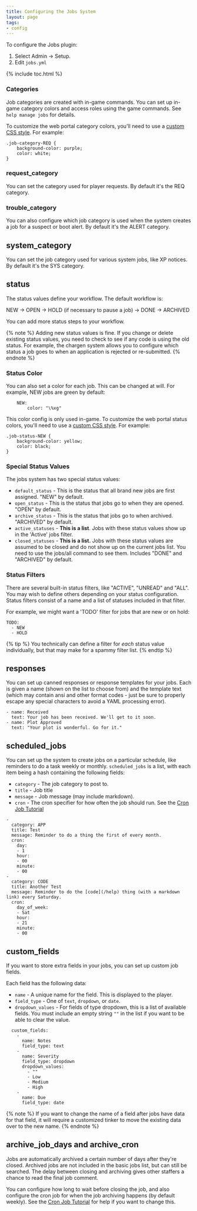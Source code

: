 ```yaml
---
title: Configuring the Jobs System
layout: page
tags:
- config
---
```


To configure the Jobs plugin:

1. Select Admin -> Setup.
2. Edit `jobs.yml`

{% include toc.html %}

### Categories

Job categories are created with in-game commands.  You can set up in-game category colors and access roles using the game commands.  See `help manage jobs` for details.  

To customize the web portal category colors, you'll need to use a [custom CSS style](https://aresmush.com/tutorials/config/website.html#custom-css-style).  For example:

    .job-category-REQ {
        background-color: purple;
        color: white;
    }

### request_category

You can set the category used for player requests.  By default it's the REQ category.

### trouble_category

You can also configure which job category is used when the system creates a job for a suspect or boot alert.  By default it's the ALERT category.

## system_category

You can set the job category used for various system jobs, like XP notices. By default it's the SYS category.

## status

The status values define your workflow.  The default workflow is:

NEW -> OPEN -> HOLD (if necessary to pause a job) -> DONE -> ARCHIVED

You can add more status steps to your workflow.

{% note %} 
Adding new status values is fine.  If you change or delete existing status values, you need to check to see if any code is using the old status.  For example, the chargen system allows you to configure which status a job goes to when an application is rejected or re-submitted.
{% endnote %}

### Status Color

You can also set a color for each job.  This can be changed at will.  For example, NEW jobs are green by default:

        NEW:
            color: "\%xg"

This color config is only used in-game.  To customize the web portal status colors, you'll need to use a [custom CSS style](https://aresmush.com/tutorials/config/website.html#custom-css-style).  For example:

    .job-status-NEW {
        background-color: yellow;
        color: black;
    }

### Special Status Values

The jobs system has two special status values: 

* `default_status` - This is the status that all brand new jobs are first assigned.  "NEW" by default.
* `open_status` - This is the status that jobs go to when they are opened. "OPEN" by default.
* `archive_status` - This is the status that jobs go to when archived.  "ARCHIVED" by default.
* `active_statuses` - **This is a list**.  Jobs with these status values show up in the 'Active' jobs filter.
* `closed_statuses` - **This is a list.** Jobs with these status values are assumed to be closed and do not show up on the current jobs list.  You need to use the jobs/all command to see them.  Includes "DONE" and "ARCHIVED" by default.

### Status Filters

There are several built-in status filters, like "ACTIVE", "UNREAD" and "ALL".  You may wish to define others depending on your status configuration.  Status filters consist of a name and a list of statuses included in that filter.  

For example, we might want a 'TODO' filter for jobs that are new or on hold:

    TODO:
      - NEW
      - HOLD

{% tip %}
You technically can define a filter for _each_ status value individually, but that may make for a spammy filter list.
{% endtip %}

## responses

You can set up canned responses or response templates for your jobs. Each is given a name (shown on the list to choose from) and the template text (which may contain ansi and other format codes - just be sure to properly escape any special characters to avoid a YAML processing error).

    - name: Received
      text: Your job has been received. We'll get to it soon.
    - name: Plot Approved
      text: "Your plot is wonderful. Go for it."

## scheduled_jobs

You can set up the system to create jobs on a particular schedule, like reminders to do a task weekly or monthly. `scheduled_jobs` is a list, with each item being a hash containing the following fields:

* `category` - The job category to post to.
* `title` - Job title
* `message` - Job message (may include markdown).
* `cron` - The cron specifier for how often the job should run. See the [Cron Job Tutorial](http://www.aresmush.com/tutorials/code/cron.html)

```
-
  category: APP
  title: Test
  message: Reminder to do a thing the first of every month.
  cron:
    day: 
    - 1
    hour: 
    - 00
    minute: 
    - 00
-
  category: CODE
  title: Another Test
  message: Reminder to do the [code](/help) thing (with a markdown link) every Saturday.
  cron:
    day_of_week: 
    - Sat
    hour: 
    - 21
    minute: 
    - 00
```

## custom_fields

If you want to store extra fields in your jobs, you can set up custom job fields.

Each field has the following data:

* `name` - A unique name for the field. This is displayed to the player.
* `field_type` - One of `text`, `dropdown`, or `date`.
* `dropdown_values` - For fields of type dropdown, this is a list of available fields. You must include an empty string `""` in the list if you want to be able to clear the value.

```
  custom_fields:
    -
      name: Notes
      field_type: text
    -
      name: Severity
      field_type: dropdown
      dropdown_values: 
        - ""
        - Low
        - Medium
        - High
    -
      name: Due
      field_type: date
```

{% note %}
If you want to change the name of a field after jobs have data for that field, it will require a customized tinker to move the existing data over to the new name.
{% endnote %}

## archive_job_days and archive_cron

Jobs are automatically archived a certain number of days after they're closed.  Archived jobs are not included in the basic jobs list, but can still be searched.  The delay between closing and archiving gives other staffers a chance to read the final job comment.

You can configure how long to wait before closing the job, and also configure the cron job for when the job archiving happens (by default weekly). See the [Cron Job Tutorial](https://www.aresmush.com/tutorials/code/cron.html) for help if you want to change this.


